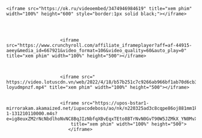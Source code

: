     <iframe src="https://ok.ru/videoembed/3474946984619" title="xem phim" width="100%" height="600" style="border:1px solid black;"></iframe>




                        <iframe src="https://www.crunchyroll.com/affiliate_iframeplayer?aff=af-44915-aeey&media_id=667921&video_format=106&video_quality=60&auto_play=0" title="xem phim" width="100%" height="500"></iframe>



                        <iframe src=" https://video.lotuscdn.vn/web/2022/4/18/b57b251c7c9266ab966bf1ab70d6cb30_1650247090267-loyudmpnzf.mp4" title="xem phim" width="100%" height="500"></iframe>


                        <iframe src="https://upos-bstar1-mirrorakam.akamaized.net/iupxcodeboss/ao/nk/n220325ad3c8cqpe86oj881mm1k2nkao-1-131210110000.m4s?e=ig8euxZM2rNcNbdlhoNvNC8BqJIzNbfqXBvEqxTEto8BTrNvN0GvT90W5JZMkX_YN0MvXg8gNEV4NC8xNEV4N03eN0B5tZlqNxTEto8BTrNvNeZVuJ10Kj_g2UB02J0mN0B5tZlqNCNEto8BTrNvNC7MTX502C8f2jmMQJ6mqF2fka1mqx6gqj0eN0B599M=&uipk=5&nbs=1&deadline=1652330334&gen=playurlv2&os=akam&oi=3741064928&trid=2ea8fb0d4ead4dc6aaf39f5b63c11b5ci&platform=pc&upsig=1b0b1b6cc1ff5f6cbcb0ec2c5da611db&uparams=e,uipk,nbs,deadline,gen,os,oi,trid,platform&hdnts=exp=1652330334~hmac=40bd5e856d8207e5537d3a4ebc700b99bbd277e7478cdc0f39a5af76837507e3&mid=0&bvc=vod&nettype=0&orderid=0,1&logo=00000000"
                            title="xem phim" width="100%" height="500">
                           </iframe>